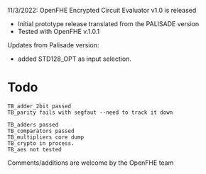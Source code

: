 11/3/2022: OpenFHE Encrypted Circuit Evaluator v1.0 is released

* Initial prototype release translated from the PALISADE version
* Tested with OpenFHE v.1.0.1

Updates from Palisade version:

* added STD128_OPT as input selection.

Todo
====

```
TB_adder_2bit passed
TB_parity fails with segfaut --need to track it down

TB_adders passed
TB_comparators passed
TB_multipliers core dump
TB_crypto in process.
TB_aes not tested
```
Comments/additions are welcome by the OpenFHE team
